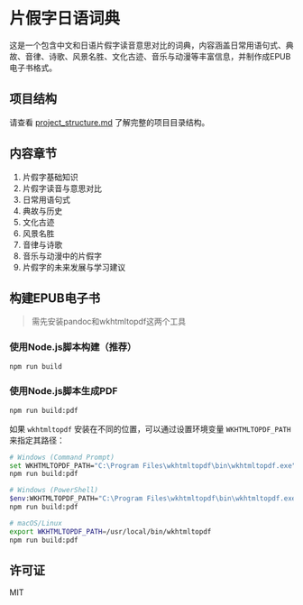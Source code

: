 # 片假字日语词典

这是一个包含中文和日语片假字读音意思对比的词典，内容涵盖日常用语句式、典故、音律、诗歌、风景名胜、文化古迹、音乐与动漫等丰富信息，并制作成EPUB电子书格式。

## 项目结构

请查看 [project_structure.md](project_structure.md) 了解完整的项目目录结构。

## 内容章节

1. 片假字基础知识
2. 片假字读音与意思对比
3. 日常用语句式
4. 典故与历史
5. 文化古迹
6. 风景名胜
7. 音律与诗歌
8. 音乐与动漫中的片假字
9. 片假字的未来发展与学习建议

## 构建EPUB电子书
>需先安装pandoc和wkhtmltopdf这两个工具

### 使用Node.js脚本构建（推荐）

```bash
npm run build
```

### 使用Node.js脚本生成PDF

```bash
npm run build:pdf
```

如果 `wkhtmltopdf` 安装在不同的位置，可以通过设置环境变量 `WKHTMLTOPDF_PATH` 来指定其路径：

```bash
# Windows (Command Prompt)
set WKHTMLTOPDF_PATH="C:\Program Files\wkhtmltopdf\bin\wkhtmltopdf.exe"
npm run build:pdf

# Windows (PowerShell)
$env:WKHTMLTOPDF_PATH="C:\Program Files\wkhtmltopdf\bin\wkhtmltopdf.exe"
npm run build:pdf

# macOS/Linux
export WKHTMLTOPDF_PATH=/usr/local/bin/wkhtmltopdf
npm run build:pdf
```

## 许可证

MIT

